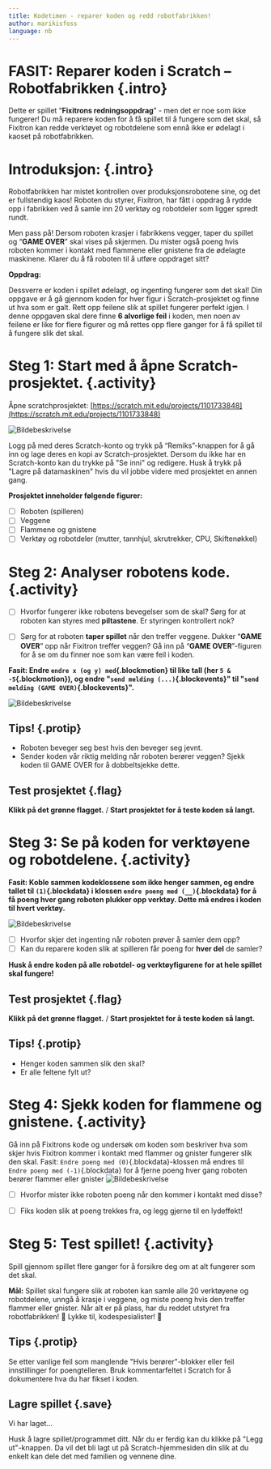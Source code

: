 ```yaml
---
title: Kodetimen - reparer koden og redd robotfabrikken!
author: marikisfoss
language: nb
---
```

# FASIT: Reparer koden i Scratch – Robotfabrikken {.intro}


Dette er spillet “**Fixitrons redningsoppdrag**” - men det er noe som ikke fungerer! Du må reparere koden for å få spillet til å fungere som det skal, så Fixitron kan redde verktøyet og robotdelene som ennå ikke er ødelagt i kaoset på robotfabrikken.



# Introduksjon: {.intro}

Robotfabrikken har mistet kontrollen over produksjonsrobotene sine, og det er fullstendig kaos! Roboten du styrer, Fixitron, har fått i oppdrag å rydde opp i fabrikken ved å samle inn 20 verktøy og robotdeler som ligger spredt rundt. 

Men pass på! Dersom roboten krasjer i fabrikkens vegger, taper du spillet og “**GAME OVER**” skal vises på skjermen. Du mister også poeng hvis roboten kommer i kontakt med flammene eller gnistene fra de ødelagte maskinene. Klarer du å få roboten til å utføre oppdraget sitt?

**Oppdrag:**

Dessverre er koden i spillet ødelagt, og ingenting fungerer som det skal! Din oppgave er å gå gjennom koden for hver figur i Scratch-prosjektet og finne ut hva som er galt. Rett opp feilene slik at spillet fungerer perfekt igjen. I denne oppgaven skal dere finne **6 alvorlige feil** i koden, men noen av feilene er like for flere figurer og må rettes opp flere ganger for å få spillet til å fungere slik det skal. 

# Steg 1: Start med å åpne Scratch-prosjektet. {.activity}

Åpne scratchprosjektet: [https://scratch.mit.edu/projects/1101733848](https://scratch.mit.edu/projects/1101733848)

![Bildebeskrivelse](./screenshot-2024-11-28-at-12.png)

Logg på med deres Scratch-konto og trykk på “Remiks”-knappen for å gå inn og lage deres en kopi av Scratch-prosjektet. 
Dersom du ikke har en Scratch-konto kan du trykke på "Se inni" og redigere. Husk å trykk på "Lagre på datamaskinen" hvis du vil jobbe videre med prosjektet en annen gang. 


**Prosjektet inneholder følgende figurer:**


- [ ] Roboten (spilleren)
- [ ] Veggene
- [ ] Flammene og gnistene
- [ ] Verktøy og robotdeler (mutter, tannhjul, skrutrekker, CPU, Skiftenøkkel) 

# Steg 2: Analyser robotens kode. {.activity}
- [ ] Hvorfor fungerer ikke robotens bevegelser som de skal?
Sørg for at roboten kan styres med **piltastene**. Er styringen kontrollert nok? 
- [ ] Sørg for at roboten **taper spillet** når den treffer veggene. Dukker “**GAME OVER**” opp når Fixitron treffer veggen? Gå inn på “**GAME OVER**”-figuren for å se om du finner noe som kan være feil i koden. 


**Fasit: Endre `endre x (og y) med`{.blockmotion} til like tall (her `5 & -5`{.blockmotion}), og endre "`send melding (...)`{.blockevents}" til "`send melding (GAME OVER)`{.blockevents}".**

![Bildebeskrivelse](./fasit-1.png)
## Tips! {.protip}
* Roboten beveger seg best hvis den beveger seg jevnt. 
* Sender koden vår riktig melding når roboten berører veggen? Sjekk koden til GAME OVER for å dobbeltsjekke dette. 



## Test prosjektet {.flag}


**Klikk på det grønne flagget.** / **Start prosjektet for å teste koden så
langt.**
# Steg 3: Se på koden for verktøyene og robotdelene. {.activity}
**Fasit: Koble sammen kodeklossene som ikke henger sammen, og endre tallet til `(1)`{.blockdata} i klossen `endre poeng med (__)`{.blockdata} for å få poeng hver gang roboten plukker opp verktøy. Dette må endres i koden til hvert verktøy.**

![Bildebeskrivelse](./fasit-2.png)
- [ ] Hvorfor skjer det ingenting når roboten prøver å samler dem opp?
- [ ] Kan du reparere koden slik at spilleren får poeng for **hver del** de samler? 

**Husk å endre koden på alle robotdel- og verktøyfigurene for at hele spillet skal fungere!** 
## Test prosjektet {.flag}


**Klikk på det grønne flagget.** / **Start prosjektet for å teste koden så
langt.**

## Tips! {.protip}
* Henger koden sammen slik den skal? 
* Er alle feltene fylt ut? 


# Steg 4: Sjekk koden for flammene og gnistene. {.activity}

Gå inn på Fixitrons kode og undersøk om koden som beskriver hva som skjer hvis Fixitron kommer i kontakt med flammer og gnister fungerer slik den skal. 
Fasit:  `Endre poeng med (0)`{.blockdata}-klossen må endres til `Endre poeng med (-1)`{.blockdata} for å fjerne poeng hver gang roboten berører flammer eller gnister
 ![Bildebeskrivelse](./fasit-4.png)

- [ ] Hvorfor mister ikke roboten poeng når den kommer i kontakt med disse?
- [ ] Fiks koden slik at poeng trekkes fra, og legg gjerne til en lydeffekt!


# Steg 5: Test spillet! {.activity}

Spill gjennom spillet flere ganger for å forsikre deg om at alt fungerer som det skal.



**Mål:**
Spillet skal fungere slik at roboten kan samle alle 20 verktøyene og robotdelene, unngå å krasje i veggene, og miste poeng hvis den treffer flammer eller gnister. Når alt er på plass, har du reddet utstyret fra robotfabrikken! 🎉
Lykke til, kodespesialister! 🚀


## Tips {.protip}
Se etter vanlige feil som manglende "Hvis berører"-blokker eller feil innstillinger for poengtelleren.
Bruk kommentarfeltet i Scratch for å dokumentere hva du har fikset i koden.


## Lagre spillet {.save}

Vi har laget...

Husk å lagre spillet/programmet ditt. Når du er ferdig kan du klikke på "Legg
ut"-knappen. Da vil det bli lagt ut på Scratch-hjemmesiden din slik at du enkelt
kan dele det med familien og vennene dine.